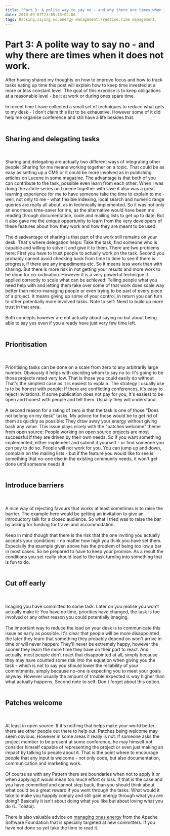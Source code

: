 ```yaml
---
title: "Part 3: A polite way to say no - and why there are times when it does not work. "
date: 2010-09-07T23:05:13+02:00
tags: Hacking,saying no,energy management,Freetime,Time management,
---
```


# Part 3: A polite way to say no - and why there are times when it does not work. 


After having shared my thoughts on how to improve focus and how to track tasks eating up time this post will explain 
how to keep time invested at a more or less constant level. The goal of this exercise is to keep obligations at a 
reasonable level - be it at work or during ones spare time.<br><br>In recent time I have collected a small set of 
techniques to reduce what gets to my desk - I don't claim this list to be exhaustive. However some of it did help me 
organise conference and still have a life besides that. <br><br><h2>Sharing and delegating tasks</h2><br><br>Sharing 
and delegating are actually two different ways of integrating other people: Sharing for me means working together on a 
topic. That could be as easy as setting up a CMS or it could be more involved as in publishing articles on Lucene in 
some magazine. The advantage is that both of you can contribute to the task, possible even learn from each other: When 
I was doing the article series on Lucene together with Uwe it also was a great learning experience for me to have 
someone take the time to explain to me - well, not only to me - what flexible indexing, local search and numeric range 
queries are really all about, as in technically implemented. So it was not only an enormous time-saver for me, as the 
alternative would have been me reading through documentation, code and mailing lists to get up to date. But it also 
gave me the unique opportunity to learn from the very developers of these features about how they work and how they are 
meant to be used.<br><br>The disadvantage of sharing is that part of the work still remains on your desk. That's where 
delegation helps: Take the task, find someone who is capable and willing to solve it and give it to them. There are two 
problems here: First you have to trust people to actually work on the task. Second you probably cannot avoid checking 
back from time to time to see if there is progress, if there are any impediments etc. So it means less work than with 
sharing. But there is more risk in not getting your results and more work to be done for co-ordination. However it is a 
very powerful technique if applied correctly to scale what can be achieved: Telling people what you need help with and 
letting them take over some of that work does scale way better than micro-managing people or even trying to be part of 
every piece of a project. It means giving up some of your control, in return you can turn to other potentially more 
involved tasks. Note to self: Need to build up more trust in that area.<br><br>Both concepts however are not actually 
about saying no but about being able to say yes even if you already have just very few time 
left.<br><br><h2>Prioritisation</h2><br><br>Prioritising tasks can be done on a scale from zero to any arbitrarily 
large number. Obviously it helps with deciding whom to say no to: It's going to be those projects rated very low. That 
is those you could easily do without That's the simplest case as it is easiest to explain. The strategy I usually use 
is to be honest with people: If there are conflicting conferences, it's easy to reject invitations. If some publication 
does not pay for you, it's easiest to be open and honest with people and tell them. Usually they will 
understand.<br><br>A second reason for a rating of zero is that the task is one of those "Does not belong on my desk" 
tasks. My advice for those would be to get rid of them as quickly as possible: They draw away your energy without 
giving back any value. This issue plays nicely with the "patches welcome" theme from open source: People working on 
open source projects are most successful if they are driven by their own needs. So if you want something implemented, 
either implement and submit it yourself - or find someone you can pay to do so. People will not work for you. You can 
jump up and down, complain on the mailing lists - but if the feature you would like to see is something that no-one 
else in the existing community needs, it won't get done until someone needs it.<br><br><h2>Introduce 
barriers</h2><br><br>A nice way of rejecting favours that works at least sometimes is to raise the barrier. The example 
here would be getting an invitation to give an introductory talk for a closed audience. So what I tried was to raise 
the bar by asking for funding for travel and accommodation.<br><br>Keep in mind though that there is the risk that the 
one inviting you actually accepts your conditions - no matter how high you think you have set them. Especially the 
example given above has the problem of being too low a bar in most cases. So be prepared to have to keep your promise. 
As a result the conditions you set really should lead to the task turning into something that is fun to do. 
<br><br><h2>Cut off early</h2><br><br>Imaging you have committed to some task. Later on you realise you won't actually 
make it: You have no time, priorities have changed, the task is too involved or any other reason you could potentially 
imaging.<br><br>The important way to reduce the load on your desk is to communicate this issue as early as possible. 
It's clear that people will be more disappointed the later they learn that something they probably depend on won't 
arrive in time or will never happen: They'll never be extremely happy, however the sooner they learn the more time they 
have on their part to react. And actually, most people don't react that disappointed at all, simply because they may 
have counted some risk into the equation when giving you the task - which is not to say you should lower the 
reliability of your commitments, simply because no-one is expecting you to meet your goals anyway. However usually the 
amount of trouble expected is way higher than what actually happens. Second note to self: Don't forget about this 
option.<br><br><h2>Patches welcome</h2><br><br>At least in open source: If it's nothing that helps make your world 
better - there are other people out there to help out. Patches being welcome may seem obvious. However in some areas it 
really is not: If someone asks the project member to be present at some conference, he may himself not consider himself 
capable of representing the project or even just making an impact by talking to people about it. That is the point 
where to encourage people that any input is welcome - not only code, but also documentation, communication and 
marketing work.<br><br>Of course as with any Pattern there are boundaries when not to apply it or when applying it 
would mean too much effort or loss. If that is the case and you have committed and cannot step back, than you should 
think about what could be a great reward if you went through the tasks: What would it take to make you happily comply 
and still gain energy through what you are doing? Basically it isn't about doing what you like but about loving what 
you do (L. Tolstoi).<br><br>There is also valuable advice on <a 
href="http://www.apache.org/dev/committers.html#volunteer">managing ones energy</a> from the Apache Software Foundation 
that is specially targeted at new committers. If you have not done so yet take the time to read it.
